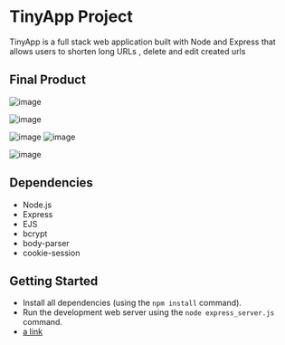 # TinyApp Project

TinyApp is a full stack web application built with Node and Express that allows users to shorten long URLs , delete and edit created urls 

## Final Product

![image](https://user-images.githubusercontent.com/38138018/99151281-f7741900-2667-11eb-8d88-647c150398ab.png)

![image](https://user-images.githubusercontent.com/38138018/99151609-779b7e00-266a-11eb-8143-73cd59724a09.png)

![image](https://user-images.githubusercontent.com/38138018/99152226-7409f600-266e-11eb-92e5-00a28fe1ee63.png)
![image](https://user-images.githubusercontent.com/38138018/99151849-e5947500-266b-11eb-9855-8a8e718a83ae.png)

![image](https://user-images.githubusercontent.com/38138018/99152039-6acc5980-266d-11eb-89cf-e921a2540b20.png)

## Dependencies

- Node.js
- Express
- EJS
- bcrypt
- body-parser
- cookie-session

## Getting Started

- Install all dependencies (using the `npm install` command).
- Run the development web server using the `node express_server.js` command.
- [a link](https://localhost:8080/login)